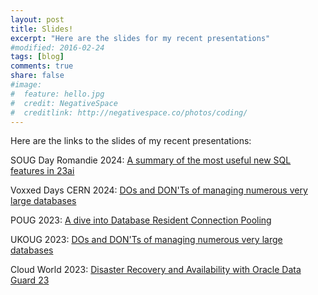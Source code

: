 ```yaml
---
layout: post
title: Slides!
excerpt: "Here are the slides for my recent presentations"
#modified: 2016-02-24
tags: [blog]
comments: true
share: false
#image:
#  feature: hello.jpg
#  credit: NegativeSpace
#  creditlink: http://negativespace.co/photos/coding/
---
```


Here are the links to the slides of my recent presentations:

SOUG Day Romandie 2024: [A summary of the most useful new SQL features in 23ai](/assets/files/2024_Oracle_23ai_SQL.pdf)

Voxxed Days CERN 2024: [DOs and DON'Ts of managing numerous very large databases](/assets/files/2024_Voxxed_days_DOs_n_DONTs.pdf)

POUG 2023: [A dive into Database Resident Connection Pooling](/assets/files/2023_DRCP.pdf)

UKOUG 2023: [DOs and DON'Ts of managing numerous very large databases](/assets/files/2023_DOs_n_DONTs.pdf)

Cloud World 2023: [Disaster Recovery and Availability with Oracle Data Guard 23](/assets/files/2023_CloudWorld_DG.pdf)
